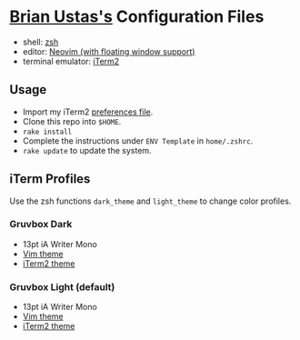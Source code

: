 # [Brian Ustas's](http://brianustas.com) Configuration Files

- shell: [zsh](http://www.zsh.org/)
- editor: [Neovim (with floating window support)](https://github.com/neovim/neovim/releases/tag/nightly)
- terminal emulator: [iTerm2](http://www.iterm2.com/)

## Usage

- Import my iTerm2 [preferences file](https://github.com/ustasb/dotfiles/blob/master/iterm2/com.googlecode.iterm2.plist).
- Clone this repo into `$HOME`.
- `rake install`
- Complete the instructions under `ENV Template` in `home/.zshrc`.
- `rake update` to update the system.

## iTerm Profiles

Use the zsh functions `dark_theme` and `light_theme` to change color profiles.

### Gruvbox Dark

- 13pt iA Writer Mono
- [Vim theme](https://github.com/ustasb/gruvbox)
- [iTerm2 theme](https://github.com/ustasb/dotfiles/blob/master/iterm2/colors/bu_gruvbox_dark.itermcolors)

### Gruvbox Light (default)

- 13pt iA Writer Mono
- [Vim theme](https://github.com/ustasb/gruvbox)
- [iTerm2 theme](https://github.com/ustasb/dotfiles/blob/master/iterm2/colors/bu_gruvbox_light.itermcolors)
